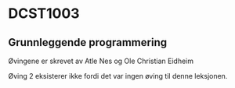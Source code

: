 # DCST1003

## Grunnleggende programmering
Øvingene er skrevet av Atle Nes og Ole Christian Eidheim

Øving 2 eksisterer ikke fordi det var ingen øving til denne leksjonen.

